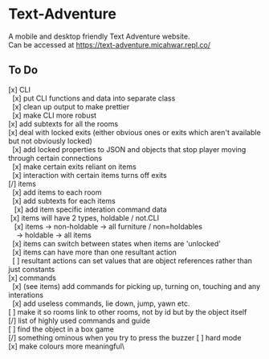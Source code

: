 # Text-Adventure
A mobile and desktop friendly Text Adventure website.\
Can be accessed at https://text-adventure.micahwar.repl.co/
## To Do
[x] CLI\
&nbsp;&nbsp;[x] put CLI functions and data into separate class\
&nbsp;&nbsp;[x] clean up output to make prettier\
&nbsp;&nbsp;[x] make CLI more robust\
[x] add subtexts for all the rooms\
[x] deal with locked exits (either obvious ones or exits which aren't available but not obviously locked)\
&nbsp;&nbsp;[x] add locked properties to JSON and objects that stop player moving through certain connections\
&nbsp;&nbsp;[x] make certain exits reliant on items\
&nbsp;&nbsp;[x] interaction with certain items turns off exits\
[/] items\
&nbsp;&nbsp;[x] add items to each room\
&nbsp;&nbsp;[x] add subtexts for each items\
&nbsp;&nbsp;&nbsp;[x] add item specific interation command data\
&nbsp;[x] items will have 2 types, holdable / not.CLI\
&nbsp;&nbsp;&nbsp;[x] items -> non-holdable -> all furniture / non=holdables\
&nbsp;&nbsp;&nbsp;&nbsp;-> holdable -> all items\
&nbsp;&nbsp;[x] items can switch between states when items are 'unlocked'\
&nbsp;&nbsp;[x] items can have more than one resultant action\
&nbsp;&nbsp;[ ] resultant actions can set values that are object references rather than just constants\
[x] commands\
&nbsp;&nbsp;[x] (see items) add commands for picking up, turning on, touching and any interations\
&nbsp;&nbsp;[x] add useless commands, lie down, jump, yawn etc.\
[ ] make it so rooms link to other rooms, not by id but by the object itself\
[/] list of highly used commands and guide\
[ ] find the object in a box game\
[/] something ominous when you try to press the buzzer [ ] hard mode\
[x] make colours more meaningful\
